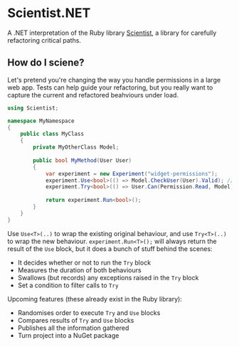 # Scientist.NET
A .NET interpretation of the Ruby library [Scientist](https://github.com/github/scientist), a library for carefully refactoring critical paths.

## How do I sciene?

Let's pretend you're changing the way you handle permissions in a large web app. Tests can help guide your refactoring, but you really want to capture the current and refactored beahviours under load.

``` c#
using Scientist;

namespace MyNamespace 
{
    public class MyClass
    {
        private MyOtherClass Model;    
    
        public bool MyMethod(User User)
        {
            var experiment = new Experiment("widget-permissions");
            experiment.Use<bool>(() => Model.CheckUser(User).Valid); // old way
            experiment.Try<bool>(() => User.Can(Permission.Read, Model); // new way
        
            return experiment.Run<bool>();    
        }
    }
}
```

Use `Use<T>(..)` to wrap the existing original behaviour, and use `Try<T>(..)` to wrap the new behaviour. `experiment.Run<T>();` will always return the result of the `Use` block, but it does a bunch of stuff behind the scenes:

- It decides whether or not to run the `Try` block
- Measures the duration of both behaviours
- Swallows (but records) any exceptions raised in the `Try` block
- Set a condition to filter calls to `Try`

Upcoming features (these already exist in the Ruby library):

- Randomises order to execute `Try` and `Use` blocks
- Compares results of `Try` and `Use` blocks
- Publishes all the information gathered
- Turn project into a NuGet package
